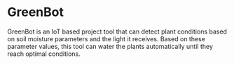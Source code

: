 # GreenBot

GreenBot is an IoT based project tool that can detect plant conditions based on soil moisture parameters and the light it receives. Based on these parameter values, this tool can water the plants automatically until they reach optimal conditions.
